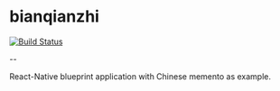 # bianqianzhi

[![Build Status](https://www.bitrise.io/app/55ebb26d36ec1649.svg?token=9t6fUFKgbqE432w39gt3aA&branch=master)](https://www.bitrise.io/app/55ebb26d36ec1649)

--

React-Native blueprint application with Chinese memento as example.
